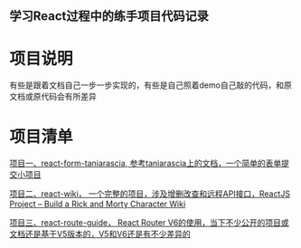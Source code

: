学习React过程中的练手项目代码记录
----------------------------



# 项目说明

有些是跟着文档自己一步一步实现的，有些是自己照着demo自己敲的代码，和原文档或原代码会有所差异



# 项目清单

[项目一、react-form-taniarascia, 参考taniarascia上的文档，一个简单的表单提交小项目](https://www.taniarascia.com/getting-started-with-react/)

[项目二、react-wiki， 一个完整的项目，涉及增删改查和远程API接口，ReactJS Project – Build a Rick and Morty Character Wiki](https://www.freecodecamp.org/news/react-js-project-build-a-rick-and-morty-character-wiki/)

[项目三、react-route-guide， React Router V6的使用，当下不少公开的项目或文档还是基于V5版本的，V5和V6还是有不少差异的](https://www.robinwieruch.de/react-router/)